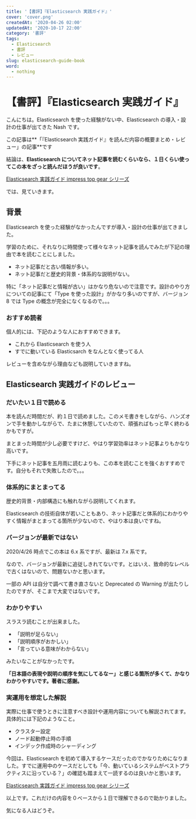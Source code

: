 ```yaml
---
title: '【書評】『Elasticsearch 実践ガイド』'
cover: 'cover.png'
createdAt: '2020-04-26 02:00'
updatedAt: '2020-10-17 22:00'
category: '書評'
tags:
  - Elasticsearch
  - 書評
  - レビュー
slug: elasticsearch-guide-book
word:
  - nothing
---
```


# 【書評】『Elasticsearch 実践ガイド』

こんにちは。Elasticsearch を使った経験がない中、Elasticsearch の導入・設計の仕事が出てきた Nash です。

この記事は**「『Elasticsearch 実践ガイド』を読んだ内容の概要まとめ・レビュー」の記事**です

結論は、**Elasticsearch についてネット記事を読むくらいなら、１日くらい使ってこの本をざっと読んだほうが良いです**。

<!-- アフィリエイト -->
<div class="af-moshi-container">
<a href="//af.moshimo.com/af/c/click?a_id=1847646&amp;p_id=170&amp;pc_id=185&amp;pl_id=4062&amp;url=https%3A%2F%2Fwww.amazon.co.jp%2Fdp%2FB07DN87LQV" rel="nofollow" referrerpolicy="no-referrer-when-downgrade"><img src="https://images-fe.ssl-images-amazon.com/images/I/51D+VfIF6rL._SL160_.jpg" alt="" style="border: none;" /><br />Elasticsearch 実践ガイド impress top gear シリーズ</a><img src="//i.moshimo.com/af/i/impression?a_id=1847646&amp;p_id=170&amp;pc_id=185&amp;pl_id=4062" alt="" width="1" height="1" style="border: 0px;" />
</div>

<!-- // アフィリエイト -->

では、見ていきます。

## 背景

Elasticsearch を使った経験がなかったんですが導入・設計の仕事が出てきました。

学習のために、それなりに時間使って様々なネット記事を読んでみたが下記の理由で本を読むことにしました。

- ネット記事だと古い情報が多い。
- ネット記事だと歴史的背景・体系的な説明がない。

特に「ネット記事だと情報が古い」はかなり危ないので注意です。設計のやり方についての記事にて「Type を使った設計」がかなり多いのですが、バージョン 8 では Type の概念が完全になくなるので。。。

### おすすめ読者

個人的には、下記のような人におすすめできます。

- これから Elasticsearch を使う人
- すでに動いている Elasticsarch をなんとなく使ってる人

レビューを含めながら理由なども説明していきますね。

## Elasticsearch 実践ガイドのレビュー

### だいたい１日で読める

本を読んだ時間だが、約１日で読めました。このメモ書きをしながら、ハンズオンで手を動かしながらで、たまに休憩していたので、頑張ればもっと早く終わるかもですが。

まとまった時間が少し必要ですけど、やはり学習効率はネット記事よりもかなり高いです。

下手にネット記事を五月雨に読むよりも、この本を読むことを強くおすすめです。自分もそれで失敗したので。。。

### 体系的にまとまってる

歴史的背景・内部構造にも触れながら説明してくれます。

Elasticsearch の技術自体が若いこともあり、ネット記事だと体系的にわかりやすく情報がまとまってる箇所が少ないので、やはり本は良いですね。

### バージョンが最新ではない

2020/4/26 時点でこの本は 6.x 系ですが、最新は 7.x 系です。

なので、バージョンが最新に追従しきれてないです。とはいえ、致命的なレベルで古くはないので、問題ないかと思います。

一部の API は自分で調べて書き直さないと Deprecated の Warning が出たりしたのですが、そこまで大変ではないです。

### わかりやすい

スラスラ読むことが出来ました。

- 「説明が足らない」
- 「説明順序がおかしい」
- 「言っている意味がわからない」

みたいなことがなかったです。

**「日本語の表現や説明の順序を気にしてるなー」と感じる箇所が多くて、かなりわかりやすいです。著者に感謝。**

### 実運用を想定した解説

実際に仕事で使うときに注意すべき設計や運用内容についても解説されてます。具体的には下記のようなこと。

- クラスター設定
- ノード起動停止時の手順
- インデック作成時のシャーディング

今回は、Elasticsearch を初めて導入するケースだったのでかなりためになりました。すでに運用中のケースだとしても「今、動いているシステムがベストプラクティスに沿っている？」の確認も踏まえて一読するのは良いかと思います。

<!-- アフィリエイト -->
<div class="af-moshi-container">
<a href="//af.moshimo.com/af/c/click?a_id=1847646&amp;p_id=170&amp;pc_id=185&amp;pl_id=4062&amp;url=https%3A%2F%2Fwww.amazon.co.jp%2Fdp%2FB07DN87LQV" rel="nofollow" referrerpolicy="no-referrer-when-downgrade"><img src="https://images-fe.ssl-images-amazon.com/images/I/51D+VfIF6rL._SL160_.jpg" alt="" style="border: none;" /><br />Elasticsearch 実践ガイド impress top gear シリーズ</a><img src="//i.moshimo.com/af/i/impression?a_id=1847646&amp;p_id=170&amp;pc_id=185&amp;pl_id=4062" alt="" width="1" height="1" style="border: 0px;" />
</div>

<!-- // アフィリエイト -->

以上です。これだけの内容を０ベースから１日で理解できるので助かりました。

気になる人はどうぞ。
